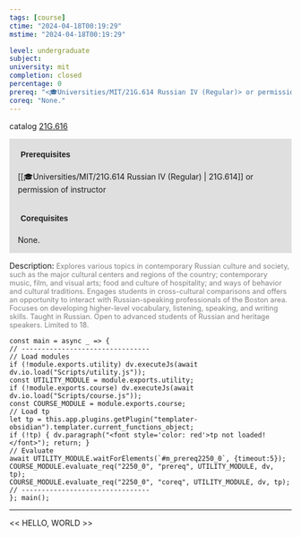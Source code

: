 ```yaml
---
tags: [course]
ctime: "2024-04-18T00:19:29"
mstime: "2024-04-18T00:19:29"

level: undergraduate
subject: 
university: mit
completion: closed
percentage: 0
prereq: "<🎓Universities/MIT/21G.614 Russian IV (Regular)> or permission of instructor"
coreq: "None."
---
```


catalog [21G.616](http://student.mit.edu/catalog/m21Gm.html#21G.616)

<span style="display: block; padding: 15px; background-color: rgb(100, 100, 100, 0.2);"><font id="m_prereq2250_0" style="display: block; font-family: Arial, sans-serif; font-weight: bold; padding: 5px">Prerequisites</font><br><span id="prereq2250_0">[[🎓Universities/MIT/21G.614 Russian IV (Regular) | 21G.614]] or permission of instructor</span></span>
<span style="display: block; padding: 15px; background-color: rgb(100, 100, 100, 0.2);"><font id="m_coreq2250_0" style="display: block; font-family: Arial, sans-serif; font-weight: bold; padding: 5px">Corequisites</font><br><span id="coreq2250_0">None.</span></span>

<font style="">Description:</font>
<font style="color: grey; font-size: 0.8rem;">Explores various topics in contemporary Russian culture and society, such as the major cultural centers and regions of the country; contemporary music, film, and visual arts; food and culture of hospitality; and ways of behavior and cultural traditions. Engages students in cross-cultural comparisons and offers an opportunity to interact with Russian-speaking professionals of the Boston area.  Focuses on developing higher-level vocabulary, listening, speaking, and writing skills. Taught in Russian. Open to advanced students of Russian and heritage speakers. Limited to 18.</font>

```dataviewjs
const main = async _ => {
// --------------------------------
// Load modules
if (!module.exports.utility) dv.executeJs(await dv.io.load("Scripts/utility.js"));
const UTILITY_MODULE = module.exports.utility;
if (!module.exports.course) dv.executeJs(await dv.io.load("Scripts/course.js"));
const COURSE_MODULE = module.exports.course;
// Load tp
let tp = this.app.plugins.getPlugin("templater-obsidian").templater.current_functions_object;
if (!tp) { dv.paragraph("<font style='color: red'>tp not loaded!</font>"); return; }
// Evaluate
await UTILITY_MODULE.waitForElements(`#m_prereq2250_0`, {timeout:5});
COURSE_MODULE.evaluate_req("2250_0", "prereq", UTILITY_MODULE, dv, tp);
COURSE_MODULE.evaluate_req("2250_0", "coreq", UTILITY_MODULE, dv, tp);
// --------------------------------
}; main();
```

---

<< HELLO, WORLD >>
